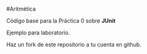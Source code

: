 #Aritmética

Código base para la Práctica 0 sobre **JUnit**

Ejemplo para laboratorio.

Haz un fork de este repositorio a tu cuenta en github.
